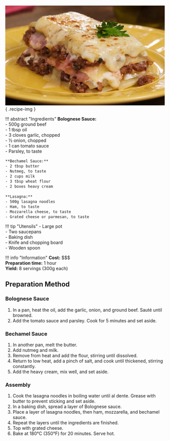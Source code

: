![Lasagna with Ham and Bechamel](../images/lasagna-with-ham-and-bechamel.jpg){ .recipe-img }

!!! abstract "Ingredients"
    **Bolognese Sauce:**  
    - 500g ground beef  
    - 1 tbsp oil  
    - 3 cloves garlic, chopped  
    - ½ onion, chopped  
    - 1 can tomato sauce  
    - Parsley, to taste  

    **Bechamel Sauce:**  
    - 2 tbsp butter  
    - Nutmeg, to taste  
    - 2 cups milk  
    - 3 tbsp wheat flour  
    - 2 boxes heavy cream  

    **Lasagna:**  
    - 500g lasagna noodles  
    - Ham, to taste  
    - Mozzarella cheese, to taste  
    - Grated cheese or parmesan, to taste  

!!! tip "Utensils"
    - Large pot  
    - Two saucepans  
    - Baking dish  
    - Knife and chopping board  
    - Wooden spoon  

!!! info "Information"
    **Cost:** $$$  
    **Preparation time:** 1 hour  
    **Yield:** 8 servings (300g each)  

## Preparation Method

### Bolognese Sauce
1. In a pan, heat the oil, add the garlic, onion, and ground beef. Sauté until browned.  
2. Add the tomato sauce and parsley. Cook for 5 minutes and set aside.  

### Bechamel Sauce
1. In another pan, melt the butter.  
2. Add nutmeg and milk.  
3. Remove from heat and add the flour, stirring until dissolved.  
4. Return to low heat, add a pinch of salt, and cook until thickened, stirring constantly.  
5. Add the heavy cream, mix well, and set aside.  

### Assembly
1. Cook the lasagna noodles in boiling water until al dente. Grease with butter to prevent sticking and set aside.  
2. In a baking dish, spread a layer of Bolognese sauce.  
3. Place a layer of lasagna noodles, then ham, mozzarella, and bechamel sauce.  
4. Repeat the layers until the ingredients are finished.  
5. Top with grated cheese.  
6. Bake at 180°C (350°F) for 20 minutes. Serve hot.  
